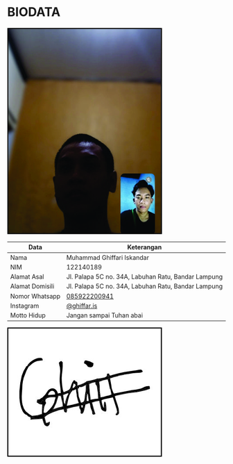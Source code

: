 # BIODATA

![Foto](189_foto.jpg)

| Data            | Keterangan |
| --------------- | ------------- |
| Nama            | Muhammad Ghiffari Iskandar |
| NIM             | 122140189 |
| Alamat Asal     | Jl. Palapa 5C no. 34A, Labuhan Ratu, Bandar Lampung |
| Alamat Domisili | Jl. Palapa 5C no. 34A, Labuhan Ratu, Bandar Lampung |
| Nomor Whatsapp  | [085922200941](https://wa.me/+6285922200941) |
| Instagram       | [@ghiffar.is](https://instagram.com/ghiffar.is) |
| Motto Hidup     | Jangan sampai Tuhan abai |

![TTD](189_ttd.jpg)
